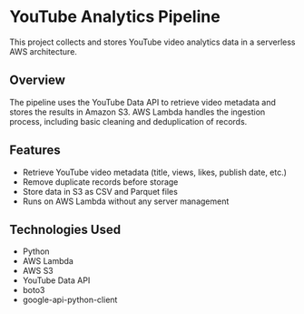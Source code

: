 # YouTube Analytics Pipeline

This project collects and stores YouTube video analytics data in a serverless AWS architecture.

## Overview
The pipeline uses the YouTube Data API to retrieve video metadata and stores the results in Amazon S3. AWS Lambda handles the ingestion process, including basic cleaning and deduplication of records.

## Features
- Retrieve YouTube video metadata (title, views, likes, publish date, etc.)
- Remove duplicate records before storage
- Store data in S3 as CSV and Parquet files
- Runs on AWS Lambda without any server management

## Technologies Used
- Python
- AWS Lambda
- AWS S3
- YouTube Data API
- boto3
- google-api-python-client

